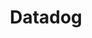 ---
description: Datadog - the unified monitoring and analytics platform for comprehensive
  visibility into cloud, hybrid, and multi-cloud environments.
link: http://datadog.com/linuxactionnews
shortname: datadog.com-lan
title: Datadog
---